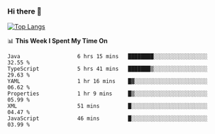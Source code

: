 ### Hi there 👋
[![Top Langs](https://github-readme-stats.vercel.app/api/top-langs/?username=hyoghurt&layout=compact&exclude_repo=multiserver,docker_compose&langs_count=6)](https://github.com/anuraghazra/github-readme-stats)

📊 **This Week I Spent My Time On** 
<!--START_SECTION:waka-->

```text
Java                  6 hrs 15 mins   ████████░░░░░░░░░░░░░░░░░   32.55 %
TypeScript            5 hrs 41 mins   ███████▒░░░░░░░░░░░░░░░░░   29.63 %
YAML                  1 hr 16 mins    █▓░░░░░░░░░░░░░░░░░░░░░░░   06.62 %
Properties            1 hr 9 mins     █▒░░░░░░░░░░░░░░░░░░░░░░░   05.99 %
XML                   51 mins         █░░░░░░░░░░░░░░░░░░░░░░░░   04.47 %
JavaScript            46 mins         █░░░░░░░░░░░░░░░░░░░░░░░░   03.99 %
```

<!--END_SECTION:waka-->
